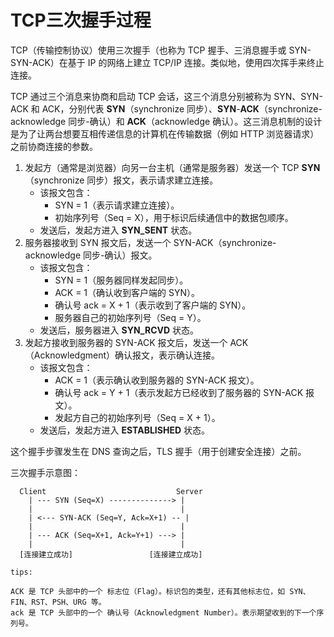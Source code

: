 # TCP三次握手过程

TCP（传输控制协议）使用三次握手（也称为 TCP 握手、三消息握手或 SYN-SYN-ACK）在基于 IP 的网络上建立 TCP/IP 连接。类似地，使用四次挥手来终止连接。

TCP 通过三个消息来协商和启动 TCP 会话，这三个消息分别被称为 SYN、SYN-ACK 和 ACK，分别代表 **SYN**（synchronize 同步）、**SYN**-**ACK**（synchronize-acknowledge 同步-确认）和 **ACK**（acknowledge 确认）。这三消息机制的设计是为了让两台想要互相传递信息的计算机在传输数据（例如 HTTP 浏览器请求）之前协商连接的参数。

1. 发起方（通常是浏览器）向另一台主机（通常是服务器）发送一个 TCP **SYN**（synchronize 同步）报文，表示请求建立连接。
   - 该报文包含：
     - SYN = 1（表示请求建立连接）。
     - 初始序列号（Seq = X），用于标识后续通信中的数据包顺序。
   - 发送后，发起方进入 **SYN_SENT** 状态。
2. 服务器接收到 SYN 报文后，发送一个 SYN-ACK（synchronize-acknowledge 同步-确认）报文。
   - 该报文包含：
     - SYN = 1（服务器同样发起同步）。
     - ACK = 1（确认收到客户端的 SYN）。
     - 确认号 ack = X + 1（表示收到了客户端的 SYN）。
     - 服务器自己的初始序列号（Seq = Y）。
   - 发送后，服务器进入 **SYN_RCVD** 状态。
3. 发起方接收到服务器的 SYN-ACK 报文后，发送一个 ACK（Acknowledgment）确认报文，表示确认连接。
   - 该报文包含：
     - ACK = 1（表示确认收到服务器的 SYN-ACK 报文）。
     - 确认号 ack = Y + 1（表示发起方已经收到了服务器的 SYN-ACK 报文）。
     - 发起方自己的初始序列号（Seq = X + 1）。
   - 发送后，发起方进入 **ESTABLISHED** 状态。

这个握手步骤发生在 DNS 查询之后，TLS 握手（用于创建安全连接）之前。

三次握手示意图：

```pgsql
  Client                             Server
    | --- SYN (Seq=X) --------------> |
    |                                 |
    | <--- SYN-ACK (Seq=Y, Ack=X+1) -- |
    |                                 |
    | --- ACK (Seq=X+1, Ack=Y+1) ---> |
    |                                 |
  [连接建立成功]                 [连接建立成功]
```

```plaintext
tips:

ACK 是 TCP 头部中的一个 标志位（Flag）。标识包的类型，还有其他标志位，如 SYN、FIN、RST、PSH、URG 等。
ack 是 TCP 头部中的一个 确认号（Acknowledgment Number）。表示期望收到的下一个序列号。
```
